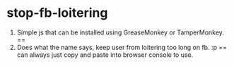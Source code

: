 stop-fb-loitering
=================
1. Simple js that can be installed using GreaseMonkey or TamperMonkey.
==
2. Does what the name says, keep user from loitering too long on fb. :p
==
can always just copy and paste into browser console to use.
